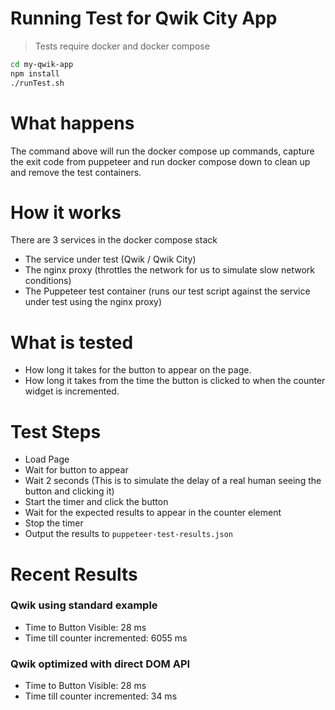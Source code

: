# Running Test for Qwik City App

> Tests require docker and docker compose

```bash
cd my-qwik-app
npm install
./runTest.sh
```

# What happens

The command above will run the docker compose up commands, capture the exit code from puppeteer and run docker compose down to clean up and remove the test containers.

# How it works

There are 3 services in the docker compose stack

- The service under test (Qwik / Qwik City)
- The nginx proxy (throttles the network for us to simulate slow network conditions)
- The Puppeteer test container (runs our test script against the service under test using the nginx proxy)

# What is tested

- How long it takes for the button to appear on the page.
- How long it takes from the time the button is clicked to when the counter widget is incremented.

# Test Steps

- Load Page
- Wait for button to appear
- Wait 2 seconds (This is to simulate the delay of a real human seeing the button and clicking it)
- Start the timer and click the button
- Wait for the expected results to appear in the counter element
- Stop the timer
- Output the results to `puppeteer-test-results.json`

# Recent Results

### Qwik using standard example

- Time to Button Visible: 28 ms
- Time till counter incremented: 6055 ms

### Qwik optimized with direct DOM API

- Time to Button Visible: 28 ms
- Time till counter incremented: 34 ms
